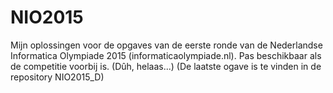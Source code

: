 NIO2015
=======

Mijn oplossingen voor de opgaves van de eerste ronde van de Nederlandse Informatica Olympiade 2015 (informaticaolympiade.nl). Pas beschikbaar als de competitie voorbij is. (Dûh, helaas...) (De laatste ogave is te vinden in de repository NIO2015_D)
